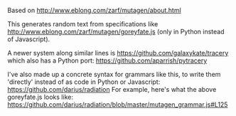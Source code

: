 Based on http://www.eblong.com/zarf/mutagen/about.html

This generates random text from specifications like 
http://www.eblong.com/zarf/mutagen/goreyfate.js
(only in Python instead of Javascript).

A newer system along similar lines is
https://github.com/galaxykate/tracery
which also has a Python port:
https://github.com/aparrish/pytracery

I've also made up a concrete syntax for grammars like this, to write
them 'directly' instead of as code in Python or Javascript:
https://github.com/darius/radiation
For example, here's what the above goreyfate.js looks like:
https://github.com/darius/radiation/blob/master/mutagen_grammar.js#L125
